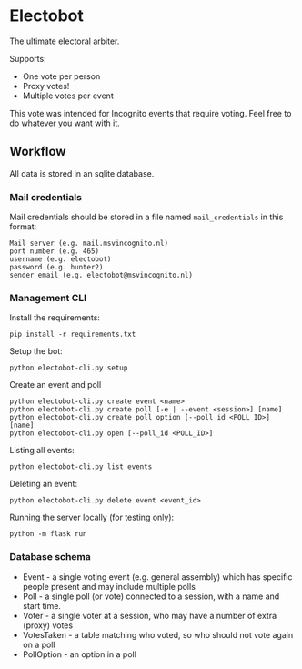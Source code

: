 # Electobot
The ultimate electoral arbiter.

Supports:
 - One vote per person
 - Proxy votes!
 - Multiple votes per event

This vote was intended for Incognito events that require voting. Feel free to do whatever you want with it.

## Workflow
All data is stored in an sqlite database.

### Mail credentials
Mail credentials should be stored in a file named `mail_credentials` in this format:
```
Mail server (e.g. mail.msvincognito.nl)
port number (e.g. 465)
username (e.g. electobot)
password (e.g. hunter2)
sender email (e.g. electobot@msvincognito.nl)
```
### Management CLI
Install the requirements:
```shell
pip install -r requirements.txt
```

Setup the bot:
```shell
python electobot-cli.py setup
```
Create an event and poll
```shell
python electobot-cli.py create event <name>
python electobot-cli.py create poll [-e | --event <session>] [name]
python electobot-cli.py create poll_option [--poll_id <POLL_ID>] [name]
python electobot-cli.py open [--poll_id <POLL_ID>]
```

Listing all events:
```shell
python electobot-cli.py list events
```
Deleting an event:
```shell
python electobot-cli.py delete event <event_id>
```

Running the server locally (for testing only):
```shell
python -m flask run
```
### Database schema
 - Event - a single voting event (e.g. general assembly) which has specific people
   present and may include multiple polls
 - Poll - a single poll (or vote) connected to a session, with a name and start time.
 - Voter - a single voter at a session, who may have a number of extra (proxy) votes
 - VotesTaken - a table matching who voted, so who should not vote again on a poll
 - PollOption - an option in a poll
